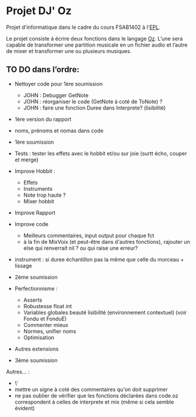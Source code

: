 Projet DJ' Oz 
=============

Projet d'informatique dans le cadre du cours FSAB1402 à l'[EPL](http://www.uclouvain.be/epl.html). 

Le projet consiste à écrire deux fonctions dans le langage [Oz](https://en.wikipedia.org/wiki/Oz_(programming_language)). 
L’une sera capable de transformer une partition musicale en un fichier audio et 
l’autre de mixer et transformer une ou plusieurs musiques.

TO DO dans l’ordre:
-------

* Nettoyer code pour 1ère soumission
	* JOHN : Debugger GetNote
	* JOHN : réorganiser le code (GetNote à coté de ToNote) ?
	* JOHN : faire une fonction Duree dans Interprete? (lisibilité)
* 1ère version du rapport
* noms, prénoms et nomas dans code
* 1ère soumission

* Tests : tester les effets avec le hobbit et/ou sur joie (surtt écho, couper et merge)
* Improve Hobbit :
	* Effets
	* Instruments
	* Note trop haute ?
	* Mixer hobbit
* Improve Rapport
* Improve code
	* Meilleurs commentaires, input output pour chaque fct
	* à la fin de MixVoix (et peut-être dans d'autres fonctions), rajouter un else qui renverrait nil ? ou qui raise une erreur?
* instrument : si duree échantillon pas la même que celle du morceau + lissage
* 2ème soumission

* Perfectionnisme :
	* Asserts
	* Robustesse float int
	* Variables globales beauté lisibilité (environnement contextuel) (voir Fondu et FonduE)
	* Commenter mieux
	* Normes, unifier noms
	* Optimisation
* Autres extensions
* 3ème soumission


Autres… :
* \’
* mettre un signe à coté des commentaires qu'on doit supprimer
* ne pas oublier de vérifier que les fonctions déclarées dans code.oz correspondent à celles de interprete et mix (même si cela semble évident)



